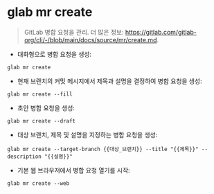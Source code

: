 # glab mr create

> GitLab 병합 요청을 관리.
> 더 많은 정보: <https://gitlab.com/gitlab-org/cli/-/blob/main/docs/source/mr/create.md>.

- 대화형으로 병합 요청을 생성:

`glab mr create`

- 현재 브랜치의 커밋 메시지에서 제목과 설명을 결정하여 병합 요청을 생성:

`glab mr create --fill`

- 초안 병합 요청을 생성:

`glab mr create --draft`

- 대상 브랜치, 제목 및 설명을 지정하는 병합 요청을 생성:

`glab mr create --target-branch {{대상_브랜치}} --title "{{제목}}" --description "{{설명}}"`

- 기본 웹 브라우저에서 병합 요청 열기를 시작:

`glab mr create --web`
